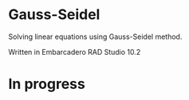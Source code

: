 # Gauss-Seidel
Solving linear equations using Gauss-Seidel method.

Written in Embarcadero RAD Studio 10.2

# In progress
